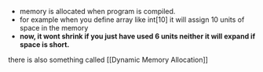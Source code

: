 - memory is allocated when program is compiled.
- for example when you define array like int[10] it will assign 10 units of space in the memory 
- **now, it wont shrink if you just have used 6 units neither it will expand if space is short.**

there is also something called [[Dynamic Memory Allocation]]
